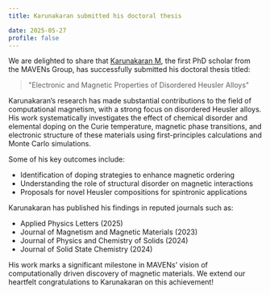 ```yaml
---
title: Karunakaran submitted his doctoral thesis

date: 2025-05-27
profile: false
---
```

We are delighted to share that [Karunakaran M](../../authors/karunakaran-m), the first PhD scholar from the MAVENs Group, has successfully submitted his doctoral thesis titled:
<!--more-->

> "Electronic and Magnetic Properties of Disordered Heusler Alloys"

Karunakaran’s research has made substantial contributions to the field of computational magnetism,
with a strong focus on disordered Heusler alloys. His work systematically investigates the effect
of chemical disorder and elemental doping on the Curie temperature, magnetic phase transitions, and
electronic structure of these materials using first-principles calculations and Monte Carlo
simulations.

Some of his key outcomes include:

- Identification of doping strategies to enhance magnetic ordering
- Understanding the role of structural disorder on magnetic interactions
- Proposals for novel Heusler compositions for spintronic applications

Karunakaran has published his findings in reputed journals such as:

- Applied Physics Letters (2025)
- Journal of Magnetism and Magnetic Materials (2023)
- Journal of Physics and Chemistry of Solids (2024)
- Journal of Solid State Chemistry (2024)


His work marks a significant milestone in MAVENs' vision of computationally driven discovery of
magnetic materials. We extend our heartfelt congratulations to Karunakaran on this achievement!
